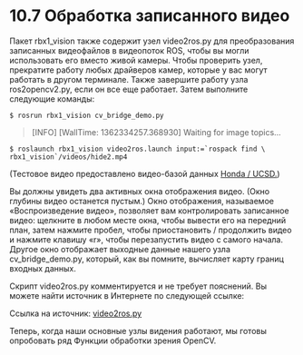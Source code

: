 # 10.7 Обработка записанного видео

Пакет rbx1\_vision также содержит узел video2ros.py для преобразования записанных видеофайлов в видеопоток ROS, чтобы вы могли использовать его вместо живой камеры. Чтобы проверить узел, прекратите работу любых драйверов камер, которые у вас могут работать в другом терминале. Также завершите работу узла ros2opencv2.py, если он все еще работает. Затем выполните следующие команды:

```text
$ rosrun rbx1_vision cv_bridge_demo.py
```

> \[INFO\] \[WallTime: 1362334257.368930\] Waiting for image topics...

```text
$ roslaunch rbx1_vision video2ros.launch input:=`rospack find \ rbx1_vision`/videos/hide2.mp4
```

\(Тестовое видео предоставлено видео-базой данных [Honda / UCSD.](http://vision.ucsd.edu/~leekc/HondaUCSDVideoDatabase/HondaUCSD.html)\)

Вы должны увидеть два активных окна отображения видео. \(Окно глубины видео останется пустым.\) Окно отображения, называемое «Воспроизведение видео», позволяет вам контролировать записанное видео: щелкните в любом месте окна, чтобы вывести его на передний план, затем нажмите пробел, чтобы приостановить / продолжить видео и нажмите клавишу «r», чтобы перезапустить видео с самого начала. Другое окно отображает выходные данные нашего узла cv\_bridge\_demo.py, который, как вы помните, вычисляет карту границ входных данных.

Скрипт video2ros.py комментируется и не требует пояснений. Вы можете найти источник в Интернете по следующей ссылке:

Ссылка на источник: [video2ros.py](https://github.com/pirobot/rbx1/blob/indigo-devel/rbx1_vision/nodes/video2ros.py)

Теперь, когда наши основные узлы видения работают, мы готовы опробовать ряд Функции обработки зрения OpenCV.

